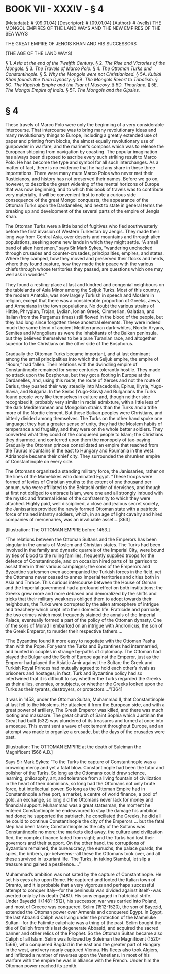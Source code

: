 # BOOK VII - XXXIV - § 4
[Metadata]: # {09.01.04}
[Descriptor]: # {09.01.04}
[Author]: # {wells}
THE MONGOL EMPIRES OF THE LAND WAYS AND THE NEW EMPIRES OF THE SEA WAYS

THE GREAT EMPIRE OF JENGIS KHAN AND HIS SUCCESSORS

(THE AGE OF THE LAND WAYS)

§ 1. _Asia at the end of the Twelfth Century._ § 2. _The Rise and
Victories of the Mongols._ § 3. _The Travels of Marco Polo._ § 4.      _The
Ottoman Turks and Constantinople._ § 5. _Why the Mongols were      not
Christianized._ § 5A. _Kublai Khan founds the Yuan Dynasty._ §      5B. _The
Mongols Revert to Tribalism._ § 5C. _The Kipchak Empire      and the Tsar of
Muscovy._ § 5D. _Timurlane._ § 5E. _The Mongol      Empire of India._ § 5F.
_The Mongols and the Gipsies._

# § 4
These travels of Marco Polo were only the beginning of a very considerable
intercourse. That intercourse was to bring many revolutionary ideas and many
revolutionary things to Europe, including a greatly extended use of paper and
printing from blocks, the almost equally revolutionary use of gunpowder in
warfare, and the mariner’s compass which was to release the European shipping
from navigation by coasting. The popular imagination has always been disposed
to ascribe every such striking result to Marco Polo. He has become the type and
symbol for all such interchanges. As a matter of fact, there is no evidence
that he had any share in these three importations. There were many mute Marco
Polos who never met their Rusticianos, and history has not preserved their
names. Before we go on, however, to describe the great widening of the mental
horizons of Europe that was now beginning, and to which this book of travels
was to contribute very materially, it will be convenient first to note a
curious side consequence of the great Mongol conquests, the appearance of the
Ottoman Turks upon the Dardanelles, and next to state in general terms the
breaking up and development of the several parts of the empire of Jengis Khan.

The Ottoman Turks were a little band of fugitives who fled southwesterly before
the first invasion of Western Turkestan by Jengis. They made their long way
from Central Asia, over deserts and mountains and through alien populations,
seeking some new lands in which they might settle. “A small band of alien
herdsmen,” says Sir Mark Sykes, “wandering unchecked through crusades and
counter-crusades, principalities, empires, and states. Where they camped, how
they moved and preserved their flocks and herds, where they found pasture, how
they made their peace with the various chiefs through whose territories they
passed, are questions which one may well ask in wonder.”

They found a resting-place at last and kindred and congenial neighbours on the
tablelands of Asia Minor among the Seljuk Turks. Most of this country, the
modern Anatolia, was now largely Turkish in speech and Moslem in religion,
except that there was a considerable proportion of Greeks, Jews, and Armenians
in the town populations. No doubt the various strains of Hittite, Phrygian,
Trojan, Lydian, Ionian Greek, Cimmerian, Galatian, and Italian (from the
Pergamus times) still flowed in the blood of the people, but they had long
since forgotten these ancestral elements. They were indeed much the same blend
of ancient Mediterranean dark-whites, Nordic Aryans, Semites and Mongolians as
were the inhabitants of the Balkan peninsula, but they believed themselves to
be a pure Turanian race, and altogether superior to the Christians on the other
side of the Bosphorus.

Gradually the Ottoman Turks became important, and at last dominant among the
small principalities into which the Seljuk empire, the empire of “Roum,” had
fallen. Their relations with the dwindling empire of Constantinople remained
for some centuries tolerantly hostile. They made no attack upon the Bosphorus,
but they got a footing in Europe at the Dardanelles, and, using this route, the
route of Xerxes and not the route of Darius, they pushed their way steadily
into Macedonia, Epirus, Illyria, Yugo-Slavia, and Bulgaria. In the Serbs
(Yugo-Slavs) and Bulgarians the Turks found people very like themselves in
culture and, though neither side recognized it, probably very similar in racial
admixture, with a little less of the dark Mediterranean and Mongolian strains
than the Turks and a trifle more of the Nordic element. But these Balkan
peoples were Christians, and bitterly divided among themselves. The Turks on
the other hand spoke one language; they had a greater sense of unity, they had
the Moslem habits of temperance and frugality, and they were on the whole
better soldiers. They converted what they could of the conquered people to
Islam; the Christians they disarmed, and conferred upon them the monopoly of
tax-paying. Gradually the Ottoman princes consolidated an empire that reached
from the Taurus mountains in the east to Hungary and Roumania in the west.
Adrianople became their chief city. They surrounded the shrunken empire of
Constantinople on every side.

The Ottomans organized a standing military force, the Janissaries, rather on
the lines of the Mamelukes who dominated Egypt. “These troops were formed of
levies of Christian youths to the extent of one thousand per annum, who were
affiliated to the Bektashi order of dervishes, and though at first not obliged
to embrace Islam, were one and all strongly imbued with the mystic and
fraternal ideas of the confraternity to which they were attached. Highly paid,
well disciplined, a close and jealous secret society, the Janissaries provided
the newly formed Ottoman state with a patriotic force of trained infantry
soldiers, which, in an age of light cavalry and hired companies of mercenaries,
was an invaluable asset....[363]

[Illustration: The OTTOMAN EMPIRE before 1453.]

“The relations between the Ottoman Sultans and the Emperors has been singular
in the annals of Moslem and Christian states. The Turks had been involved in
the family and dynastic quarrels of the Imperial City, were bound by ties of
blood to the ruling families, frequently supplied troops for the defence of
Constantinople, and on occasion hired parts of its garrison to assist them in
their various campaigns; the sons of the Emperors and Byzantine statesmen even
accompanied the Turkish forces in the field, yet the Ottomans never ceased to
annex Imperial territories and cities both in Asia and Thrace. This curious
intercourse between the House of Osman and the Imperial government had a
profound effect on both institutions; the Greeks grew more and more debased and
demoralized by the shifts and tricks that their military weakness obliged them
to adopt towards their neighbours, the Turks were corrupted by the alien
atmosphere of intrigue and treachery which crept into their domestic life.
Fratricide and parricide, the two crimes which most frequently stained the
annals of the Imperial Palace, eventually formed a part of the policy of the
Ottoman dynasty. One of the sons of Murad I embarked on an intrigue with
Andronicus, the son of the Greek Emperor, to murder their respective
fathers....

“The Byzantine found it more easy to negotiate with the Ottoman Pasha than with
the Pope. For years the Turks and Byzantines had intermarried, and hunted in
couples in strange by-paths of diplomacy. The Ottoman had played the Bulgar and
the Serb of Europe against the Emperor, just as the Emperor had played the
Asiatic Amir against the Sultan; the Greek and Turkish Royal Princes had
mutually agreed to hold each other’s rivals as prisoners and hostages; in fact,
Turk and Byzantine policy had so intertwined that it is difficult to say
whether the Turks regarded the Greeks as their allies, enemies, or subjects, or
whether the Greeks looked upon the Turks as their tyrants, destroyers, or
protectors....”[364]

It was in 1453, under the Ottoman Sultan, Muhammad II, that Constantinople at
last fell to the Moslems. He attacked it from the European side, and with a
great power of artillery. The Greek Emperor was killed, and there was much
looting and massacre. The great church of Saint Sophia which Justinian the
Great had built (532) was plundered of its treasures and turned at once into a
mosque. This event sent a wave of excitement throughout Europe, and an attempt
was made to organize a crusade, but the days of the crusades were past.

[Illustration: The OTTOMAN EMPIRE at the death of Suleiman the Magnificent 1566
A.D.]

Says Sir Mark Sykes: “To the Turks the capture of Constantinople was a crowning
mercy and yet a fatal blow. Constantinople had been the tutor and polisher of
the Turks. So long as the Ottomans could draw science, learning, philosophy,
art, and tolerance from a living fountain of civilization in the heart of their
dominions, so long had the Ottomans not only brute force, but intellectual
power. So long as the Ottoman Empire had in Constantinople a free port, a
market, a centre of world finance, a pool of gold, an exchange, so long did the
Ottomans never lack for money and financial support. Muhammad was a great
statesman, the moment he entered Constantinople he endeavoured to stay the
damage his ambition had done; he supported the patriarch, he conciliated the
Greeks, he did all he could to continue Constantinople the city of the Emperors
... but the fatal step had been taken; Constantinople as the city of the
Sultans was Constantinople no more; the markets died away, the culture and
civilization fled, the complex finance faded from sight; and the Turks had lost
their governors and their support. On the other hand, the corruptions of
Byzantium remained, the bureaucracy, the eunuchs, the palace guards, the spies,
the bribers, go-betweens--all these the Ottomans took over, and all these
survived in luxuriant life. The Turks, in taking Stambul, let slip a treasure
and gained a pestilence....”

Muhammad’s ambition was not sated by the capture of Constantinople. He set his
eyes also upon Rome. He captured and looted the Italian town of Otranto, and it
is probable that a very vigorous and perhaps successful attempt to conquer
Italy--for the peninsula was divided against itself--was averted only by his
death (1481). His sons engaged in fratricidal strife. Under Bayezid II
(1481-1512), his successor, war was carried into Poland, and most of Greece was
conquered. Selim (1512-1520), the son of Bayezid, extended the Ottoman power
over Armenia and conquered Egypt. In Egypt, the last Abbasid Caliph was living
under the protection of the Mameluke Sultan--for the Fatimite caliphate was a
thing of the past. Selim bought the title of Caliph from this last degenerate
Abbasid, and acquired the sacred banner and other relics of the Prophet. So the
Ottoman Sultan became also Caliph of all Islam. Selim was followed by Suleiman
the Magnificent (1520-1566), who conquered Bagdad in the east and the greater
part of Hungary in the west, and very nearly captured Vienna. His fleets also
took Algiers, and inflicted a number of reverses upon the Venetians. In most of
his warfare with the empire he was in alliance with the French. Under him the
Ottoman power reached its zenith.

